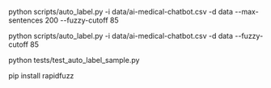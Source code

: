 <!-- test auto-label with 200 samples -->
python scripts/auto_label.py -i data/ai-medical-chatbot.csv -d data --max-sentences 200 --fuzzy-cutoff 85

<!-- auto-label for all sentences -->
python scripts/auto_label.py -i data/ai-medical-chatbot.csv -d data --fuzzy-cutoff 85

<!-- test with 150 generated rows -->
python tests/test_auto_label_sample.py

<!-- install rapidfuzz -->
pip install rapidfuzz